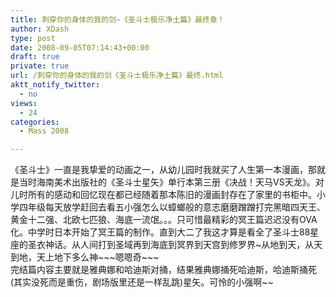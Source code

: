```yaml
---
title: 刺穿你的身体的我的剑~《圣斗士极乐净土篇》最终章！
author: XDash
type: post
date: 2008-09-05T07:14:43+00:00
draft: true
private: true
url: /刺穿你的身体的我的剑《圣斗士极乐净土篇》最终.html
aktt_notify_twitter:
  - no
views:
  - 24
categories:
  - Mass 2008

---
```

<div style="text-align: center">
</div>

<div>
</div>

<div>
  《圣斗士》一直是我挚爱的动画之一，从幼儿园时我就买了人生第一本漫画，那就是当时海南美术出版社的《圣斗士星矢》单行本第三册《决战！天马VS天龙》。对儿时所有的感动和回忆现在都已经随着那本陈旧的漫画封存在了家里的书柜中。小学四年级每天放学赶回去看五小强怎么以蟑螂般的意志磨磨蹭蹭打完黑暗四天王、黄金十二强、北欧七匹狼、海底一流氓。。。只可惜最精彩的冥王篇迟迟没有OVA化。中学时日本开始了冥王篇的制作。直到大二了我这才算是看全了圣斗士88星座的圣衣神话。从人间打到圣域再到海底到冥界到天宫到修罗界~从地到天，从天到地，天上地下多么神~~~嗯嗯奇~~~
</div>

<div>
</div>

<div>
  完结篇内容主要就是雅典娜和哈迪斯对捅，结果雅典娜捅死哈迪斯，哈迪斯捅死(其实没死而是重伤，剧场版里还是一样乱跳)星矢。可怜的小强啊~~
</div>